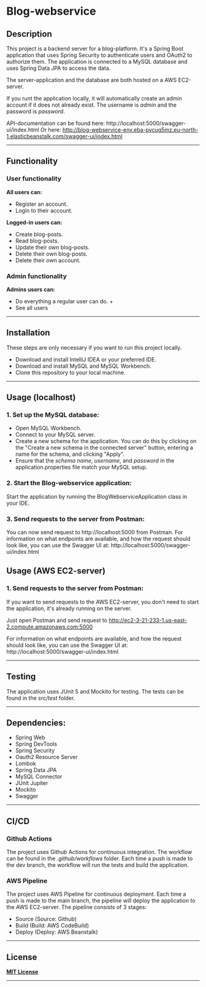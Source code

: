 # Blog-webservice
## Description

This project is a backend server for a blog-platform. 
It's a Spring Boot application that uses Spring Security to authenticate users and OAuth2 to authorize them.
The application is connected to a MySQL database and uses Spring Data JPA to access the data.

The server-application and the database are both hosted on a AWS EC2-server.

If you runt the application locally, it will automatically create an admin account if it does not already exist. 
The username is *admin* and the password is *password*.

API-documentation can be found here: http://localhost:5000/swagger-ui/index.html
Or here: http://blog-webservice-env.eba-pycug5mz.eu-north-1.elasticbeanstalk.com/swagger-ui/index.html


---

## Functionality
### User functionality
**All users can:**
- Register an account.
- Login to their account.

**Logged-in users can:**
- Create blog-posts.
- Read blog-posts.
- Update their own blog-posts.
- Delete their own blog-posts.
- Delete their own account.


### Admin functionality
**Admins users can:**
- Do everything a regular user can do. + 
- See all users

---

## Installation

 These steps are only necessary if you want to run this project locally.

- Download and install IntelliJ IDEA or your preferred IDE.
- Download and install MySQL and MySQL Workbench.
- Clone this repository to your local machine.

---

## Usage (localhost)

### 1. Set up the MySQL database:
- Open MySQL Workbench.
- Connect to your MySQL server.
- Create a new schema for the application. You can do this by clicking on the "Create a new schema in the connected server" button, entering a name for the schema, and clicking "Apply".
- Ensure that the *schema name*, *username*, and *password* in the application.properties file match your MySQL setup.

### 2. Start the Blog-webservice application:

Start the application by running the BlogWebserviceApplication class in your IDE.

### 3. Send requests to the server from Postman:

You can now send request to http://localhost:5000 from Postman.
For information on what endpoints are available, and how the request should look like, you can use the Swagger UI at:
http://localhost:5000/swagger-ui/index.html


## Usage (AWS EC2-server)

### 1. Send requests to the server from Postman:
If you want to send requests to the AWS EC2-server, you don't need to start the application, it's already running on the server.

Just open Postman and send request to http://ec2-3-21-233-1.us-east-2.compute.amazonaws.com:5000

For information on what endpoints are available, and how the request should look like, you can use the Swagger UI at:
http://localhost:5000/swagger-ui/index.html

---

## Testing

The application uses JUnit 5 and Mockito for testing. The tests can be found in the *src/test* folder.


---

## Dependencies:

- Spring Web
- Spring DevTools
- Spring Security
- Oauth2 Resource Server
- Lombok
- Spring Data JPA
- MySQL Connector
- JUnit Jupiter
- Mockito
- Swagger

---

## CI/CD
### Github Actions
The project uses Github Actions for continuous integration. The workflow can be found in the *.github/workflows* folder.
Each time a push is made to the dev branch, the workflow will run the tests and build the application.

### AWS Pipeline
The project uses AWS Pipeline for continuous deployment.
Each time a push is made to the main branch, the pipeline will deploy the application to the AWS EC2-server.
The pipeline consists of 3 stages:
- Source (Source: Github)
- Build (Build: AWS CodeBuild)
- Deploy (Deploy: AWS Beanstalk)

---

## License

**[MIT License](https://choosealicense.com/licenses/mit/)**

---